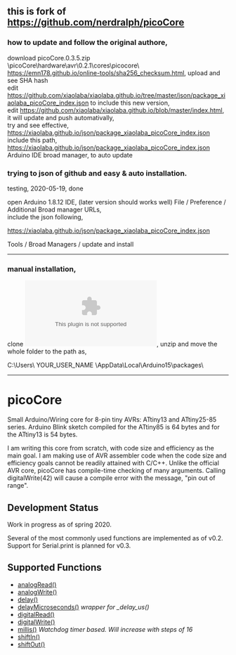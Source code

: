 ## this is fork of https://github.com/nerdralph/picoCore


### how to update and follow the original authore,
download picoCore.0.3.5.zip  
\picoCore\hardware\avr\0.2.1\cores\picocore\ 
https://emn178.github.io/online-tools/sha256_checksum.html, upload and see SHA hash  
edit https://github.com/xiaolaba/xiaolaba.github.io/tree/master/json/package_xiaolaba_picoCore_index.json to include this new version,    
edit https://github.com/xiaolaba/xiaolaba.github.io/blob/master/index.html, it will update and push automativally,  
try and see effective, https://xiaolaba.github.io/json/package_xiaolaba_picoCore_index.json  
include this path, https://xiaolaba.github.io/json/package_xiaolaba_picoCore_index.json
Arduino IDE broad manager, to auto update  


### trying to json of github and easy & auto installation.  
testing, 2020-05-19, done

open Arduino 1.8.12 IDE,  (later version should works well) 
File / Preference / Additional Broad manager URLs,  
include the json following,  

https://xiaolaba.github.io/json/package_xiaolaba_picoCore_index.json  

Tools / Broad Managers / update and install

-----------------------------------------  
    
### manual installation,  

clone ![picoCore.zip](picoCore.zip), unzip and move the whole folder to the path as, 

C:\Users\ YOUR_USER_NAME \AppData\Local\Arduino15\packages\  



-----------------------------------------




# picoCore
Small Arduino/Wiring core for 8-pin tiny AVRs: ATtiny13 and ATtiny25-85 series.  Arduino Blink sketch compiled for the ATtiny85 is 64 bytes and for the ATtiny13 is 54 bytes.

I am writing this core from scratch, with code size and efficiency as the main goal.  I am making use of AVR assembler code when the code size and efficiency goals cannot be readily attained with C/C++.  Unlike the official AVR core, picoCore has compile-time checking of many arguments.  Calling digitalWrite(42) will cause a compile error with the message, "pin out of range". 


## Development Status
Work in progress as of spring 2020.

Several of the most commonly used functions are implemented as of v0.2. Support for Serial.print is planned for v0.3.

## Supported Functions
* [analogRead()](https://www.arduino.cc/en/Reference/AnalogRead)
* [analogWrite()](https://www.arduino.cc/en/Reference/AnalogWrite)
* [delay()](https://www.arduino.cc/en/Reference/Delay)
* [delayMicroseconds()](https://www.arduino.cc/en/Reference/DelayMicroseconds)   *wrapper for _delay_us()*
* [digitalRead()](https://www.arduino.cc/en/Reference/DigitalRead)
* [digitalWrite()](https://www.arduino.cc/en/Reference/DigitalWrite)
* [millis()](https://www.arduino.cc/en/Reference/Millis)   *Watchdog timer based. Will increase with steps of 16*
* [shiftIn()](https://www.arduino.cc/en/Reference/ShiftIn)
* [shiftOut()](https://www.arduino.cc/en/Reference/ShiftOut)

